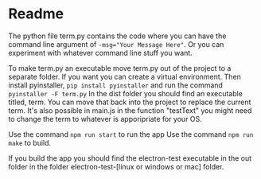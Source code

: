# Readme

The python file term.py contains the code where you can have the command line argument of <code>-msg="Your Message Here"</code>. Or you can experiment with whatever command line stuff you want.

To make term.py an executable move term.py out of the project to a separate folder. If you want you can create a virtual environment. Then install pyinstaller, <code>pip install pyinstaller</code> and run the command <code>pyinstaller -F term.py</code> In the dist folder you should find an executable titled, term. You can move that back into the project to replace the current term. It's also possible in main.js in the function "testText" you might need to change the term to whatever is apporipriate for your OS.

Use the command <code>npm run start</code> to run the app
Use the command <code>npm run make</code> to build.

If you build the app you should find the electron-test executable in the out folder in the folder electron-test-[linux or windows or mac] folder.
